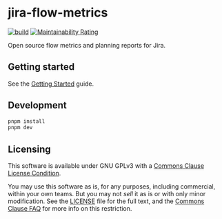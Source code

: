 # jira-flow-metrics
[![build](https://github.com/agileplanning-io/jira-flow-metrics/actions/workflows/build.yml/badge.svg?query=branch%3Amain)](https://github.com/agileplanning-io/jira-flow-metrics/actions/workflows/build.yml?query=branch%3Amain)
[![Maintainability Rating](https://sonarcloud.io/api/project_badges/measure?project=agileplanning-io_jira-flow-metrics&metric=sqale_rating)](https://sonarcloud.io/summary/new_code?id=agileplanning-io_jira-flow-metrics)

Open source flow metrics and planning reports for Jira.

## Getting started

See the [Getting Started](https://metrics.agileplanning.io/docs/guides/getting-started/) guide.

## Development

```bash
pnpm install
pnpm dev
```

## Licensing

This software is available under GNU GPLv3 with a [Commons Clause License Condition](https://commonsclause.com/).

You may use this software as is, for any purposes, including commercial, within your own teams. But you may not _sell_ it as is or with only minor modification. See the [LICENSE](https://github.com/agileplanning-io/jira-flow-metrics/blob/main/LICENSE) file for the full text, and the [Commons Clause FAQ](https://commonsclause.com/#faq) for more info on this restriction.
